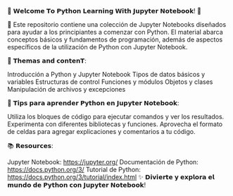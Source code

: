 🌟 𝗪𝗲𝗹𝗰𝗼𝗺𝗲 𝗧𝗼 𝗣𝘆𝘁𝗵𝗼𝗻 𝗟𝗲𝗮𝗿𝗻𝗶𝗻𝗴 𝗪𝗶𝘁𝗵 𝗝𝘂𝗽𝘆𝘁𝗲𝗿 𝗡𝗼𝘁𝗲𝗯𝗼𝗼𝗸! 🌟

🔹 Este repositorio contiene una colección de Jupyter Notebooks diseñados 
para ayudar a los principiantes a comenzar con Python. El material abarca
conceptos básicos y fundamentos de programación, además de aspectos específicos
de la utilización de Python con Jupyter Notebook.

🎯 𝗧𝗵𝗲𝗺𝗮𝘀 𝗮𝗻𝗱 𝗰𝗼𝗻𝘁𝗲𝗻𝗧:

Introducción a Python y Jupyter Notebook
Tipos de datos básicos y variables
Estructuras de control
Funciones y módulos
Objetos y clases
Manipulación de archivos y excepciones

🚀 𝗧𝗶𝗽𝘀 𝗽𝗮𝗿𝗮 𝗮𝗽𝗿𝗲𝗻𝗱𝗲𝗿 𝗣𝘆𝘁𝗵𝗼𝗻 𝗲𝗻 𝗝𝘂𝗽𝘆𝘁𝗲𝗿 𝗡𝗼𝘁𝗲𝗯𝗼𝗼𝗸:

Utiliza los bloques de código para ejecutar comandos y ver los resultados.
Experimenta con diferentes bibliotecas y funciones.
Aprovecha el formato de celdas para agregar explicaciones y comentarios a tu código.

📚 𝗥𝗲𝘀𝗼𝘂𝗿𝗰𝗲𝘀:

Jupyter Notebook: https://jupyter.org/
Documentación de Python: https://docs.python.org/3/
Tutorial de Python: https://docs.python.org/3/tutorial/index.html
✨ 𝗗𝗶𝘃𝗶𝗲𝗿𝘁𝗲 𝘆 𝗲𝘅𝗽𝗹𝗼𝗿𝗮 𝗲𝗹 𝗺𝘂𝗻𝗱𝗼 𝗱𝗲 𝗣𝘆𝘁𝗵𝗼𝗻 𝗰𝗼𝗻 𝗝𝘂𝗽𝘆𝘁𝗲𝗿 𝗡𝗼𝘁𝗲𝗯𝗼𝗼𝗸!
